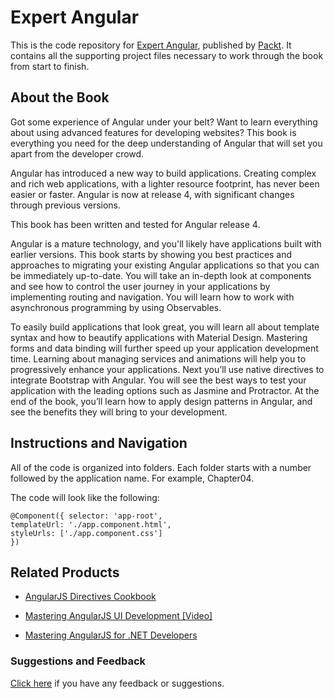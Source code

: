 # Expert Angular
This is the code repository for [Expert Angular](https://www.packtpub.com/web-development/expert-angular?utm_source=github&utm_medium=repository&utm_campaign=9781785880230), published by [Packt](https://www.packtpub.com/?utm_source=github). It contains all the supporting project files necessary to work through the book from start to finish.

## About the Book
Got some experience of Angular under your belt? Want to learn everything about using advanced features for developing websites? This book is everything you need for the deep understanding of Angular that will set you apart from the developer crowd.

Angular has introduced a new way to build applications. Creating complex and rich web applications, with a lighter resource footprint, has never been easier or faster. Angular is now at release 4, with significant changes through previous versions.

This book has been written and tested for Angular release 4.

Angular is a mature technology, and you'll likely have applications built with earlier versions. This book starts by showing you best practices and approaches to migrating your existing Angular applications so that you can be immediately up-to-date. You will take an in-depth look at components and see how to control the user journey in your applications by implementing routing and navigation. You will learn how to work with asynchronous programming by using Observables.

To easily build applications that look great, you will learn all about template syntax and how to beautify applications with Material Design. Mastering forms and data binding will further speed up your application development time. Learning about managing services and animations will help you to progressively enhance your applications. Next you’ll use native directives to integrate Bootstrap with Angular. You will see the best ways to test your application with the leading options such as Jasmine and Protractor.
At the end of the book, you’ll learn how to apply design patterns in Angular, and see the benefits they will bring to your development.

## Instructions and Navigation
All of the code is organized into folders. Each folder starts with a number followed by the application name. For example, Chapter04.



The code will look like the following:
```
@Component({ selector: 'app-root',
templateUrl: './app.component.html',
styleUrls: ['./app.component.css']
})
```



## Related Products
* [AngularJS Directives Cookbook](https://www.packtpub.com/web-development/angularjs-directives-cookbook?utm_source=github&utm_medium=repository&utm_campaign=9781784395896)

* [Mastering AngularJS UI Development [Video]](https://www.packtpub.com/web-development/mastering-angularjs-ui-development-video?utm_source=github&utm_medium=repository&utm_campaign=9781785289910)

* [Mastering AngularJS for .NET Developers](https://www.packtpub.com/web-development/mastering-angularjs-net-developers?utm_source=github&utm_medium=repository&utm_campaign=9781783553983)

### Suggestions and Feedback
[Click here](https://docs.google.com/forms/d/e/1FAIpQLSe5qwunkGf6PUvzPirPDtuy1Du5Rlzew23UBp2S-P3wB-GcwQ/viewform) if you have any feedback or suggestions.
